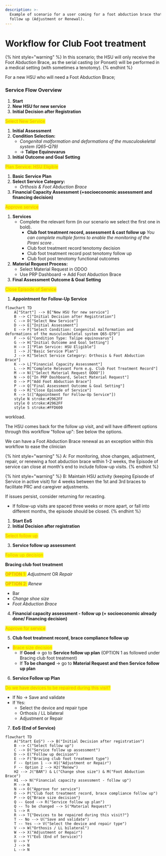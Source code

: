 ```yaml
---
description: >-
  Example of scenario for a user coming for a foot abduction brace that need
  follow up (Adjustment or Renewal).
---
```


# Workflow for Club Foot treatment

{% hint style="warning" %}
In this scenario; the HSU will only receive the Foot Abduction Brace, as the serial casting (or Ponseti) will be performed in a medical setting (with sometimes a tenotomy).
{% endhint %}

For a new HSU who will need a Foot Abduction Brace;

### **Service Flow Overview**

1. **Start**
2. **New HSU for new service**
3. **Initial Decision after Registration**

<mark style="color:orange;">Select New Service</mark>

1. **Initial Assessment**
2. **Condition Selection:**
   * _Congenital malformation and deformations of the musculoskeletal system (Q65–Q79)_
   * → **Talipe Equinovarus**
3. **Initial Outcome and Goal Setting**

<mark style="color:orange;">Plan Service: HSU Eligible</mark>

1. **Basic Service Plan**
2. **Select Service Category:**
   * _Orthosis & Foot Abduction Brace_
3. **Financial Capacity Assessment (+socioeconomic assessment and financing decision)**

<mark style="color:orange;">Approve service</mark>

1. **Services**
   * Complete the relevant form (in our scenario we select the first one in bold).
     * **Club foot treatment record, assessment & cast follow up** _You can complete multiple forms to enable the monitoring of the Pirani score ._
     * Club foot treatment record tenotomy decision&#x20;
     * Club foot treatment record post tenotomy follow up
     * Club foot post tenotomy functional outcomes
2. **Material Request Process:**
   * Select Material Request in ODOO
   * Use PRP Dashboard → Add Foot Abduction Brace
3. **Final Assessment Outcome & Goal Setting**

<mark style="color:orange;">Close Episode of Service</mark>

1. **Appointment for Follow-Up Service**

```mermaid fullWidth="true"
flowchart TD
    A["Start"] --> B["New HSU for new service"]
    B --> C["Initial Decision after Registration"]
    C --> D["Select New Service"]
    D --> E["Initial Assessment"]
    E --> F["Select Condition: Congenital malformation and deformations of the musculoskeletal system Q65-Q79"]
    F --> G["Condition Type: Talipe equinovarus"]
    G --> H["Initial Outcome and Goal Setting"]
    H --> I["Plan Service: HSU Eligible"]
    I --> J["Basic Service Plan"]
    J --> K["Select Service Category: Orthosis & Foot Abduction Brace"]
    K --> L["Financial Capacity Assessment"]
    L --> M["Complete Relevant Form e.g. Club Foot Treatment Record"]
    M --> N(["Select Material Request ODOO"])
    N --> O["In PRP Dashboard, Select Material Request"]
    O --> P["Add Foot Abduction Brace"]
    P --> Q["Final Assessment Outcome & Goal Setting"]
    Q --> R["Close Episode of Service"]
    R --> S(["Appointment for Follow-Up Service"])
    style N stroke:#2962FF
    style O stroke:#2962FF
    style S stroke:#FFD600
```

workload.&#x20;

The HSU comes back for the follow up visit, and will have different options through this workflow "follow up": See below the options.

We can have a Foot Abduction Brace renewal as an exception within this workflow to ease the clinician&#x20;

{% hint style="warning" %}
A: For monitoring, shoe changes, adjustment, repair, or renewing a foot abduction brace within 1-2 weeks, the Episode of service can close at month's end to include follow-up visits.
{% endhint %}

{% hint style="warning" %}
B: Maintain HSU activity (keeping Episode of Service in active visit) for 4 weeks between the 1st and 3rd braces to facilitate PRC and caregiver adjustments.

If issues persist, consider returning for recasting.

* If follow-up visits are spaced three weeks or more apart, or fall into different months, the episode should be closed.
{% endhint %}

1. **Start EoS**
2. **Initial Decision after registration**

<mark style="color:orange;">Select follow up</mark>

3. **Service follow up assessment**

<mark style="color:orange;">Follow up decision</mark>

**Bracing club foot treatment**

<mark style="color:orange;">**OPTION 1:**</mark>  _Adjustment_ OR _Repair_

<mark style="color:orange;">**OPTION 2**</mark><mark style="color:orange;">:</mark> _Renew_

* Bar
* _Change shoe size_
* _Foot Abduction Brace_

4. **Financial capacity assessment - follow up (+ socioeconomic already done/ Financing decision)**

<mark style="color:orange;">Approve for service</mark>

5. **Club foot treatment record, brace compliance follow up**

* <mark style="color:orange;">Brace size decision</mark>
  * If **Good** → go to **Service follow up plan** (OPTION 1 as followed under Bracing club foot treatment)
  * If **To be changed** → go to **Material Request and then Service follow up plan**

6. **Service Follow up Plan**

<mark style="color:orange;">Do we have devices to be repaired during this visit?</mark>

* If No → Save and validate
* If Yes:
  * Select the device and repair type
  * Orthosis / LL bilateral
  * Adjustment or Repair

7. **EoS (End of Service)**



```mermaid
flowchart TD
    A("Start EoS") --> B("Initial Decision after registration")
    B --> C("Select follow up")
    C --> D("Service follow up assessment")
    D --> E("Follow up decision")
    E --> F("Bracing club foot treatment type")
    F -- Option 1 --> H1("Adjustment or Repair")
    F -- Option 2 --> H2("Renew")
    H2 --> J("BAR") & L("Change shoe size") & M("Foot Abduction Brace")
    H1 --> N("Financial capacity assessment - follow up")
    M --> N
    N --> O("Approve for service")
    O --> P("Club foot treatment record, brace compliance follow up")
    P --> Q{"Brace size decision"}
    Q -- Good --> R("Service follow up plan")
    Q -- To be changed --> S("Material Request")
    S --> R
    R --> T{"Devices to be repaired during this visit?"}
    T -- No --> U("Save and validate")
    T -- Yes --> V("Select the device and repair type")
    V --> W("Orthosis / LL bilateral")
    W --> X("Adjustment or Repair")
    X --> Y("EoS (End of Service)")
    U --> Y
    J --> N
    L --> N
```



